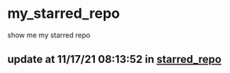 # my_starred_repo
show me my starred repo

update at 11/17/21 08:13:52 in [starred_repo](./index.html)
---

